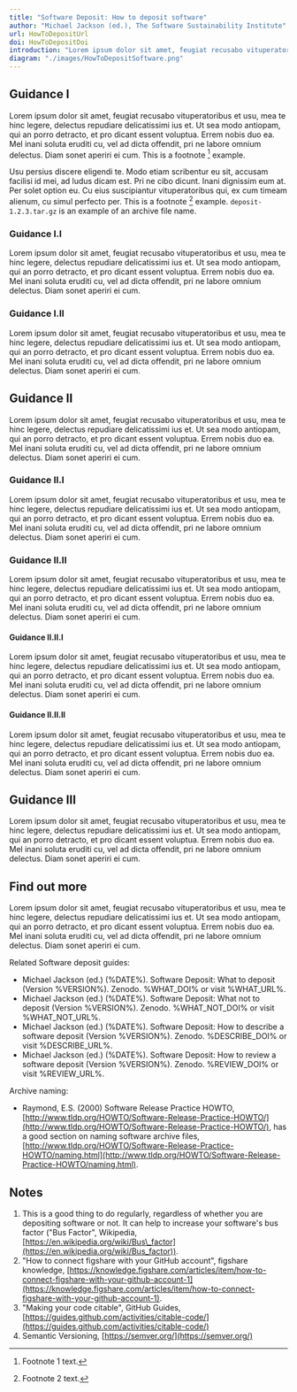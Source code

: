 ```yaml
---
title: "Software Deposit: How to deposit software"
author: "Michael Jackson (ed.), The Software Sustainability Institute"
url: HowToDepositUrl
doi: HowToDepositDoi
introduction: "Lorem ipsum dolor sit amet, feugiat recusabo vituperatoribus et usu, mea te hinc legere, delectus repudiare delicatissimi ius et. Ut sea modo antiopam, qui an porro detracto, et pro dicant essent voluptua. Errem nobis duo ea. Mel inani soluta eruditi cu, vel ad dicta offendit, pri ne labore omnium delectus. Diam sonet aperiri ei cum."
diagram: "./images/HowToDepositSoftware.png"
---
```


## Guidance I

Lorem ipsum dolor sit amet, feugiat recusabo vituperatoribus et usu, mea te hinc legere, delectus repudiare delicatissimi ius et. Ut sea modo antiopam, qui an porro detracto, et pro dicant essent voluptua. Errem nobis duo ea. Mel inani soluta eruditi cu, vel ad dicta offendit, pri ne labore omnium delectus. Diam sonet aperiri ei cum. This is a footnote [^1] example.

[^1]: Footnote 1 text.

Usu persius discere eligendi te. Modo etiam scribentur eu sit, accusam facilisi id mei, ad ludus dicam est. Pri ne cibo dicunt. Inani dignissim eum at. Per solet option eu. Cu eius suscipiantur vituperatoribus qui, ex cum timeam alienum, cu simul perfecto per. This is a footnote [^2] example. `deposit-1.2.3.tar.gz` is an example of an archive file name.

[^2]: Footnote 2 text.

### Guidance I.I

Lorem ipsum dolor sit amet, feugiat recusabo vituperatoribus et usu, mea te hinc legere, delectus repudiare delicatissimi ius et. Ut sea modo antiopam, qui an porro detracto, et pro dicant essent voluptua. Errem nobis duo ea. Mel inani soluta eruditi cu, vel ad dicta offendit, pri ne labore omnium delectus. Diam sonet aperiri ei cum.

### Guidance I.II

Lorem ipsum dolor sit amet, feugiat recusabo vituperatoribus et usu, mea te hinc legere, delectus repudiare delicatissimi ius et. Ut sea modo antiopam, qui an porro detracto, et pro dicant essent voluptua. Errem nobis duo ea. Mel inani soluta eruditi cu, vel ad dicta offendit, pri ne labore omnium delectus. Diam sonet aperiri ei cum.

## Guidance II

Lorem ipsum dolor sit amet, feugiat recusabo vituperatoribus et usu, mea te hinc legere, delectus repudiare delicatissimi ius et. Ut sea modo antiopam, qui an porro detracto, et pro dicant essent voluptua. Errem nobis duo ea. Mel inani soluta eruditi cu, vel ad dicta offendit, pri ne labore omnium delectus. Diam sonet aperiri ei cum.

### Guidance II.I

Lorem ipsum dolor sit amet, feugiat recusabo vituperatoribus et usu, mea te hinc legere, delectus repudiare delicatissimi ius et. Ut sea modo antiopam, qui an porro detracto, et pro dicant essent voluptua. Errem nobis duo ea. Mel inani soluta eruditi cu, vel ad dicta offendit, pri ne labore omnium delectus. Diam sonet aperiri ei cum.

### Guidance II.II

Lorem ipsum dolor sit amet, feugiat recusabo vituperatoribus et usu, mea te hinc legere, delectus repudiare delicatissimi ius et. Ut sea modo antiopam, qui an porro detracto, et pro dicant essent voluptua. Errem nobis duo ea. Mel inani soluta eruditi cu, vel ad dicta offendit, pri ne labore omnium delectus. Diam sonet aperiri ei cum.

#### Guidance II.II.I

Lorem ipsum dolor sit amet, feugiat recusabo vituperatoribus et usu, mea te hinc legere, delectus repudiare delicatissimi ius et. Ut sea modo antiopam, qui an porro detracto, et pro dicant essent voluptua. Errem nobis duo ea. Mel inani soluta eruditi cu, vel ad dicta offendit, pri ne labore omnium delectus. Diam sonet aperiri ei cum.

#### Guidance II.II.II

Lorem ipsum dolor sit amet, feugiat recusabo vituperatoribus et usu, mea te hinc legere, delectus repudiare delicatissimi ius et. Ut sea modo antiopam, qui an porro detracto, et pro dicant essent voluptua. Errem nobis duo ea. Mel inani soluta eruditi cu, vel ad dicta offendit, pri ne labore omnium delectus. Diam sonet aperiri ei cum.

## Guidance III

Lorem ipsum dolor sit amet, feugiat recusabo vituperatoribus et usu, mea te hinc legere, delectus repudiare delicatissimi ius et. Ut sea modo antiopam, qui an porro detracto, et pro dicant essent voluptua. Errem nobis duo ea. Mel inani soluta eruditi cu, vel ad dicta offendit, pri ne labore omnium delectus. Diam sonet aperiri ei cum.

## Find out more

Lorem ipsum dolor sit amet, feugiat recusabo vituperatoribus et usu, mea te hinc legere, delectus repudiare delicatissimi ius et. Ut sea modo antiopam, qui an porro detracto, et pro dicant essent voluptua. Errem nobis duo ea. Mel inani soluta eruditi cu, vel ad dicta offendit, pri ne labore omnium delectus. Diam sonet aperiri ei cum.

Related Software deposit guides:

* Michael Jackson (ed.) (%DATE%). Software Deposit: What to deposit (Version %VERSION%). Zenodo. %WHAT_DOI% or visit %WHAT_URL%.
* Michael Jackson (ed.) (%DATE%). Software Deposit: What not to deposit (Version %VERSION%). Zenodo. %WHAT_NOT_DOI% or visit %WHAT_NOT_URL%.
* Michael Jackson (ed.) (%DATE%). Software Deposit: How to describe a software deposit (Version %VERSION%). Zenodo. %DESCRIBE_DOI% or visit %DESCRIBE_URL%.
* Michael Jackson (ed.) (%DATE%). Software Deposit: How to review a software deposit (Version %VERSION%). Zenodo. %REVIEW_DOI% or visit %REVIEW_URL%.

Archive naming:

* Raymond, E.S. (2000) Software Release Practice HOWTO, [http://www.tldp.org/HOWTO/Software-Release-Practice-HOWTO/](http://www.tldp.org/HOWTO/Software-Release-Practice-HOWTO/), has a good section on naming software archive files, [http://www.tldp.org/HOWTO/Software-Release-Practice-HOWTO/naming.html](http://www.tldp.org/HOWTO/Software-Release-Practice-HOWTO/naming.html).

## Notes

1. This is a good thing to do regularly, regardless of whether you are depositing software or not. It can help to increase your software's bus factor ("Bus Factor", Wikipedia, [https://en.wikipedia.org/wiki/Bus\_factor](https://en.wikipedia.org/wiki/Bus_factor)).
2. "How to connect figshare with your GitHub account", figshare knowledge,   [https://knowledge.figshare.com/articles/item/how-to-connect-figshare-with-your-github-account-1](https://knowledge.figshare.com/articles/item/how-to-connect-figshare-with-your-github-account-1).
3. "Making your code citable", GitHub Guides, [https://guides.github.com/activities/citable-code/](https://guides.github.com/activities/citable-code/)
4. Semantic Versioning, [https://semver.org/](https://semver.org/)
